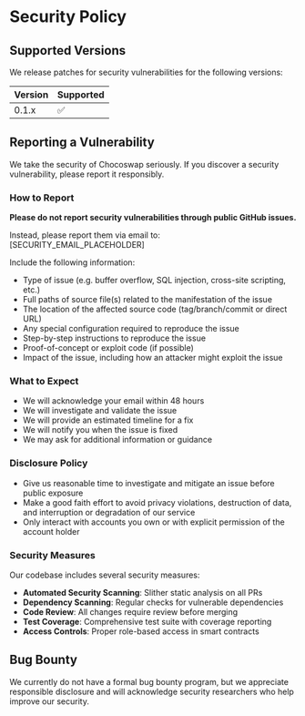 # Security Policy

## Supported Versions

We release patches for security vulnerabilities for the following versions:

| Version | Supported          |
| ------- | ------------------ |
| 0.1.x   | :white_check_mark: |

## Reporting a Vulnerability

We take the security of Chocoswap seriously. If you discover a security vulnerability, please report it responsibly.

### How to Report

**Please do not report security vulnerabilities through public GitHub issues.**

Instead, please report them via email to: [SECURITY_EMAIL_PLACEHOLDER]

Include the following information:
- Type of issue (e.g. buffer overflow, SQL injection, cross-site scripting, etc.)
- Full paths of source file(s) related to the manifestation of the issue
- The location of the affected source code (tag/branch/commit or direct URL)
- Any special configuration required to reproduce the issue
- Step-by-step instructions to reproduce the issue
- Proof-of-concept or exploit code (if possible)
- Impact of the issue, including how an attacker might exploit the issue

### What to Expect

- We will acknowledge your email within 48 hours
- We will investigate and validate the issue
- We will provide an estimated timeline for a fix
- We will notify you when the issue is fixed
- We may ask for additional information or guidance

### Disclosure Policy

- Give us reasonable time to investigate and mitigate an issue before public exposure
- Make a good faith effort to avoid privacy violations, destruction of data, and interruption or degradation of our service
- Only interact with accounts you own or with explicit permission of the account holder

### Security Measures

Our codebase includes several security measures:

- **Automated Security Scanning**: Slither static analysis on all PRs
- **Dependency Scanning**: Regular checks for vulnerable dependencies  
- **Code Review**: All changes require review before merging
- **Test Coverage**: Comprehensive test suite with coverage reporting
- **Access Controls**: Proper role-based access in smart contracts

## Bug Bounty

We currently do not have a formal bug bounty program, but we appreciate responsible disclosure and will acknowledge security researchers who help improve our security.